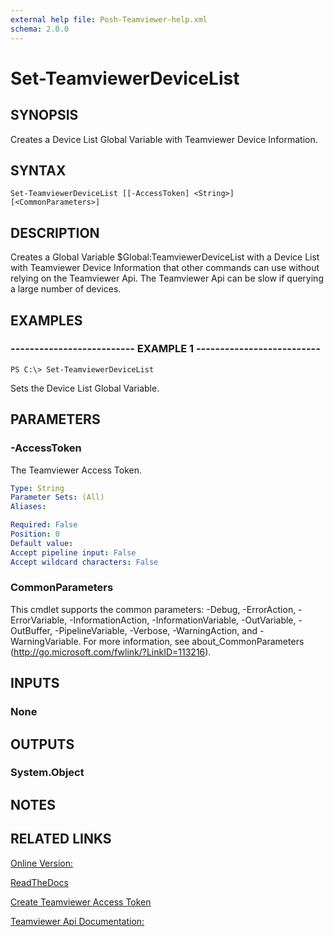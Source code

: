 ```yaml
---
external help file: Posh-Teamviewer-help.xml
schema: 2.0.0
---
```


# Set-TeamviewerDeviceList
## SYNOPSIS
Creates a Device List Global Variable with Teamviewer Device Information.
## SYNTAX

```
Set-TeamviewerDeviceList [[-AccessToken] <String>] [<CommonParameters>]
```

## DESCRIPTION
Creates a Global Variable $Global:TeamviewerDeviceList with a Device List with Teamviewer Device Information that other commands can use without relying on the Teamviewer Api. The Teamviewer Api can be slow if querying a large number of devices.
## EXAMPLES

### -------------------------- EXAMPLE 1 --------------------------
```
PS C:\> Set-TeamviewerDeviceList
```

Sets the Device List Global Variable.
## PARAMETERS

### -AccessToken
The Teamviewer Access Token.






```yaml
Type: String
Parameter Sets: (All)
Aliases: 

Required: False
Position: 0
Default value: 
Accept pipeline input: False
Accept wildcard characters: False
```

### CommonParameters
This cmdlet supports the common parameters: -Debug, -ErrorAction, -ErrorVariable, -InformationAction, -InformationVariable, -OutVariable, -OutBuffer, -PipelineVariable, -Verbose, -WarningAction, and -WarningVariable. For more information, see about_CommonParameters (http://go.microsoft.com/fwlink/?LinkID=113216).
## INPUTS

### None

## OUTPUTS

### System.Object

## NOTES

## RELATED LINKS

[Online Version:](https://github.com/gerane/Posh-Teamviewer/blob/master/docs/Commands/Set-TeamviewerDeviceList.md)

[ReadTheDocs](https://readthedocs.org/projects/posh-teamviewer/)

[Create Teamviewer Access Token](https://integrate.teamviewer.com/en/develop/api/get-started/#createScript)

[Teamviewer Api Documentation:](https://integrate.teamviewer.com/en/develop/api/)











